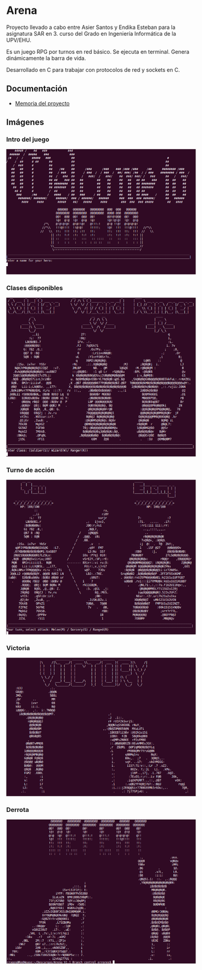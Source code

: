 Arena
===============================

Proyecto llevado a cabo entre Asier Santos y Endika Esteban para la asignatura SAR en 3. curso del Grado en Ingeniería Informática de la UPV/EHU. 

Es un juego RPG por turnos en red básico. Se ejecuta en terminal. Genera dinámicamente la barra de vida.

Desarrollado en C para trabajar con protocolos de red y sockets en C.

## Documentación

* [Memoria del proyecto](/Documentation/Practica%20general%20II.pdf)

## Imágenes

### Intro del juego
![Intro](/Screenshots/Arena-Intro.png)

### Clases disponibles
![Clases disponibles](/Screenshots/Arena-Classes.png)

### Turno de acción
![Turno](/Screenshots/Arena-Turn.png)

### Victoria
![Victoria](/Screenshots/Arena-Victory.png)

### Derrota
![Derrota](/Screenshots/Arena-Defeat.png)
